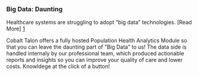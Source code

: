 ### Big Data: Daunting

Healthcare systems are struggling to adopt “big data” technologies. [Read More] [1]

Cobalt Talon offers a fully hosted Population Health Analytics Module so that you can leave the daunting part of “Big Data” to us! The data side is handled internaly by our professional team, which produced actionable reports and insights so you can improve your quality of care and lower costs. Knowldege at the click of a button!

[1]: https://www.ecri.org/EmailResources/PSRQ/Top10/Top10PSRQ.pdf
